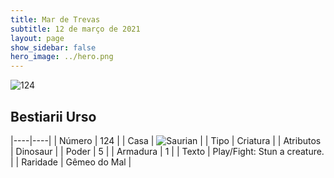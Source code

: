 ```yaml
---
title: Mar de Trevas
subtitle: 12 de março de 2021
layout: page
show_sidebar: false
hero_image: ../hero.png
---
```


![124](https://cdn.keyforgegame.com/media/card_front/pt/496_124_JH9VGQGCQ5G6_pt.png)

## Bestiarii Urso

|----|----|
| Número | 124 |
| Casa | ![Saurian](https://archonarcana.com/images/thumb/9/9e/Saurian_P.png/22px-Saurian_P.png "Sauro") |
| Tipo | Criatura |
| Atributos | Dinosaur |
| Poder | 5 |
| Armadura | 1 |
| Texto | Play/Fight: Stun a creature. |
| Raridade | Gêmeo do Mal |
